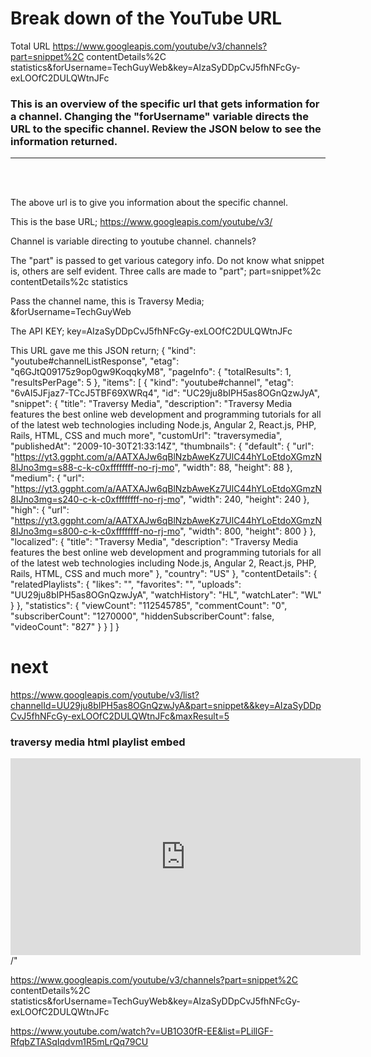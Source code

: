 # Break down of the YouTube URL

Total URL
https://www.googleapis.com/youtube/v3/channels?part=snippet%2C contentDetails%2C statistics&forUsername=TechGuyWeb&key=AIzaSyDDpCvJ5fhNFcGy-exLOOfC2DULQWtnJFc

### This is an overview of the specific url that gets information for a channel. Changing the "forUsername" variable directs the URL to the specific channel. Review the JSON below to see the information returned.

<hr><br><br>

The above url is to give you information about the specific channel.

This is the base URL;
https://www.googleapis.com/youtube/v3/

Channel is variable directing to youtube channel.
channels?

The "part" is passed to get various category info. Do not know what snippet is, others are self evident. Three calls are made to "part";
part=snippet%2c contentDetails%2c statistics

Pass the channel name, this is Traversy Media;
&forUsername=TechGuyWeb

The API KEY;
key=AIzaSyDDpCvJ5fhNFcGy-exLOOfC2DULQWtnJFc

This URL gave me this JSON return;
{
"kind": "youtube#channelListResponse",
"etag": "q6GJtQ09175z9op0gw9KoqqkyM8",
"pageInfo": {
"totalResults": 1,
"resultsPerPage": 5
},
"items": [
{
"kind": "youtube#channel",
"etag": "6vAI5JFjaz7-TCcJ5TBF69XWRq4",
"id": "UC29ju8bIPH5as8OGnQzwJyA",
"snippet": {
"title": "Traversy Media",
"description": "Traversy Media features the best online web development and programming tutorials for all of the latest web technologies including Node.js, Angular 2, React.js, PHP, Rails, HTML, CSS and much more",
"customUrl": "traversymedia",
"publishedAt": "2009-10-30T21:33:14Z",
"thumbnails": {
"default": {
"url": "https://yt3.ggpht.com/a/AATXAJw6qBlNzbAweKz7UlC44hYLoEtdoXGmzN8IJno3mg=s88-c-k-c0xffffffff-no-rj-mo",
"width": 88,
"height": 88
},
"medium": {
"url": "https://yt3.ggpht.com/a/AATXAJw6qBlNzbAweKz7UlC44hYLoEtdoXGmzN8IJno3mg=s240-c-k-c0xffffffff-no-rj-mo",
"width": 240,
"height": 240
},
"high": {
"url": "https://yt3.ggpht.com/a/AATXAJw6qBlNzbAweKz7UlC44hYLoEtdoXGmzN8IJno3mg=s800-c-k-c0xffffffff-no-rj-mo",
"width": 800,
"height": 800
}
},
"localized": {
"title": "Traversy Media",
"description": "Traversy Media features the best online web development and programming tutorials for all of the latest web technologies including Node.js, Angular 2, React.js, PHP, Rails, HTML, CSS and much more"
},
"country": "US"
},
"contentDetails": {
"relatedPlaylists": {
"likes": "",
"favorites": "",
"uploads": "UU29ju8bIPH5as8OGnQzwJyA",
"watchHistory": "HL",
"watchLater": "WL"
}
},
"statistics": {
"viewCount": "112545785",
"commentCount": "0",
"subscriberCount": "1270000",
"hiddenSubscriberCount": false,
"videoCount": "827"
}
}
]
}

# next

https://www.googleapis.com/youtube/v3/list?channelId=UU29ju8bIPH5as8OGnQzwJyA&part=snippet&&key=AIzaSyDDpCvJ5fhNFcGy-exLOOfC2DULQWtnJFc&maxResult=5

### traversy media html playlist embed

<iframe width="560" height="315" src="https://www.youtube.com/embed/videoseries?list=PLillGF-RfqbZTASqIqdvm1R5mLrQq79CU" frameborder="0" allow="accelerometer; autoplay; clipboard-write; e"ncrypted-media; gyroscope; picture-in-picture" allowfullscreen></iframe>
/"

https://www.googleapis.com/youtube/v3/channels?part=snippet%2C contentDetails%2C statistics&forUsername=TechGuyWeb&key=AIzaSyDDpCvJ5fhNFcGy-exLOOfC2DULQWtnJFc

https://www.youtube.com/watch?v=UB1O30fR-EE&list=PLillGF-RfqbZTASqIqdvm1R5mLrQq79CU
